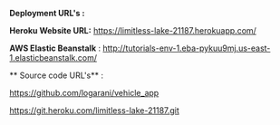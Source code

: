 **Deployment URL's :**

**Heroku Website URL:** https://limitless-lake-21187.herokuapp.com/ 

**AWS Elastic Beanstalk** : http://tutorials-env-1.eba-pykuu9mj.us-east-1.elasticbeanstalk.com/

**
Source code URL's** : 

https://github.com/logarani/vehicle_app

https://git.heroku.com/limitless-lake-21187.git
